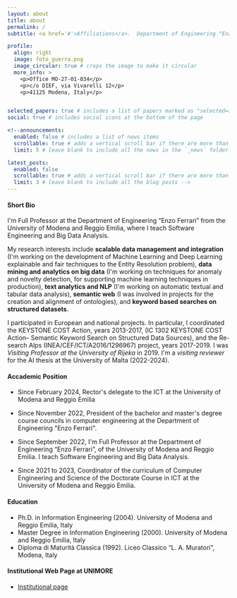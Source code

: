 ```yaml
---
layout: about
title: about
permalink: /
subtitle: <a href='#'>Affiliations</a>.  Department of Engineering "Enzo Ferrari", UNIMORE, Italy

profile:
  align: right
  image: foto_guerra.png
  image_circular: true # crops the image to make it circular
  more_info: >
    <p>Office MO-27-01-034</p>
    <p>c/o DIEF, via Vivarelli 12</p>
    <p>41125 Modena, Italy</p>


selected_papers: true # includes a list of papers marked as "selected={true}"
social: true # includes social icons at the bottom of the page

<!--announcements:
  enabled: false # includes a list of news items
  scrollable: true # adds a vertical scroll bar if there are more than 3 news items
  limit: 5 # leave blank to include all the news in the `_news` folder

latest_posts:
  enabled: false
  scrollable: true # adds a vertical scroll bar if there are more than 3 new posts items
  limit: 3 # leave blank to include all the blog posts -->
---
```


#### Short Bio

I'm Full Professor at the Department of Engineering “Enzo Ferrari” from the University of Modena and Reggio Emilia, where I teach Software Engineering and Big Data Analysis. 

My research interests include **scalable data management and integration** (I'm working on the development of Machine Learning and Deep Learning explainable and fair techniques to the Entity Resolution problem), **data mining and analytics on big data** (I'm working on techniques for anomaly and novelty detection, for supporting machine learning techniques in production), **text analytics and NLP** (I'm working on automatic textual and tabular data analysis),  **semantic web** (I was involved in projects for the creation and alignment of ontologies), and  **keyword based searches on structured datasets**. 

I participated in European and national projects. In particular, I coordinated the KEYSTONE COST Action, years 2013-2017, (IC 1302 KEYSTONE COST Action– Semantic Keyword Search on Structured Data Sources), and the Re-search Alps (INEA/CEF/ICT/A2016/1296967) project, years 2017-2019. I was *Visiting Professor at the University of Rijeka* in 2019. I'm a *visiting reviewer* for the AI thesis at the University of Malta (2022-2024).

#### Accademic Position

- Since February 2024, Rector's delegate to the ICT at the University of Modena and Reggio Emilia


- Since November 2022, President of the bachelor and master's degree course councils in computer engineering at the Department of Engineering "Enzo Ferrari".

- Since September 2022, I'm Full Professor at the Department of Engineering “Enzo Ferrari”, of the University of Modena and Reggio Emilia.  I teach Software Engineering and Big Data Analysis.



- Since 2021 to 2023, Coordinator of the curriculum of Computer Engineering and Science of the Doctorate Course in ICT at the University of Modena and Reggio Emilia.




#### Education

- Ph.D. in Information Engineering (2004). University of Modena and Reggio Emilia, Italy
- Master Degree in Information Engineering (2000). University of Modena and Reggio Emilia, Italy
- Diploma di Maturità Classica (1992). Liceo Classico “L. A. Muratori”, Modena, Italy


#### Institutional Web Page at UNIMORE

- [Institutional page](http://personale.unimore.it/Rubrica/Dettaglio/fguerra)


<!--Link to your social media connections, too. This theme is set up to use [Font Awesome icons](https://fontawesome.com/) and [Academicons](https://jpswalsh.github.io/academicons/), like the ones below. Add your Facebook, Twitter, LinkedIn, Google Scholar, or just disable all of them.-->
